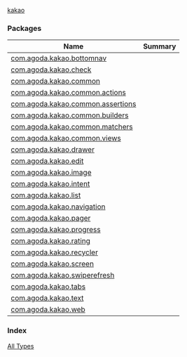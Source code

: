 [kakao](./index.md)

### Packages

| Name | Summary |
|---|---|
| [com.agoda.kakao.bottomnav](com.agoda.kakao.bottomnav/index.md) |  |
| [com.agoda.kakao.check](com.agoda.kakao.check/index.md) |  |
| [com.agoda.kakao.common](com.agoda.kakao.common/index.md) |  |
| [com.agoda.kakao.common.actions](com.agoda.kakao.common.actions/index.md) |  |
| [com.agoda.kakao.common.assertions](com.agoda.kakao.common.assertions/index.md) |  |
| [com.agoda.kakao.common.builders](com.agoda.kakao.common.builders/index.md) |  |
| [com.agoda.kakao.common.matchers](com.agoda.kakao.common.matchers/index.md) |  |
| [com.agoda.kakao.common.views](com.agoda.kakao.common.views/index.md) |  |
| [com.agoda.kakao.drawer](com.agoda.kakao.drawer/index.md) |  |
| [com.agoda.kakao.edit](com.agoda.kakao.edit/index.md) |  |
| [com.agoda.kakao.image](com.agoda.kakao.image/index.md) |  |
| [com.agoda.kakao.intent](com.agoda.kakao.intent/index.md) |  |
| [com.agoda.kakao.list](com.agoda.kakao.list/index.md) |  |
| [com.agoda.kakao.navigation](com.agoda.kakao.navigation/index.md) |  |
| [com.agoda.kakao.pager](com.agoda.kakao.pager/index.md) |  |
| [com.agoda.kakao.progress](com.agoda.kakao.progress/index.md) |  |
| [com.agoda.kakao.rating](com.agoda.kakao.rating/index.md) |  |
| [com.agoda.kakao.recycler](com.agoda.kakao.recycler/index.md) |  |
| [com.agoda.kakao.screen](com.agoda.kakao.screen/index.md) |  |
| [com.agoda.kakao.swiperefresh](com.agoda.kakao.swiperefresh/index.md) |  |
| [com.agoda.kakao.tabs](com.agoda.kakao.tabs/index.md) |  |
| [com.agoda.kakao.text](com.agoda.kakao.text/index.md) |  |
| [com.agoda.kakao.web](com.agoda.kakao.web/index.md) |  |

### Index

[All Types](alltypes/index.md)